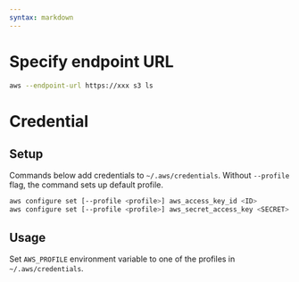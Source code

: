 ```yaml
---
syntax: markdown
---
```


# Specify endpoint URL
```sh
aws --endpoint-url https://xxx s3 ls
```

# Credential

## Setup

Commands below add credentials to `~/.aws/credentials`.
Without `--profile` flag, the command sets up default profile.
```sh
aws configure set [--profile <profile>] aws_access_key_id <ID>
aws configure set [--profile <profile>] aws_secret_access_key <SECRET>
```

## Usage
Set `AWS_PROFILE` environment variable to one of the profiles in `~/.aws/credentials`.
